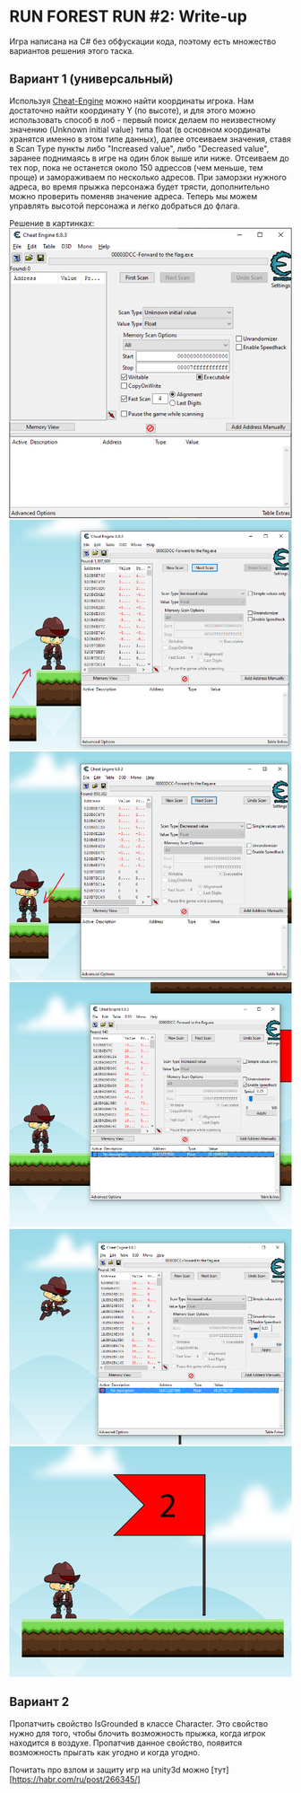# RUN FOREST RUN #2: Write-up

Игра написана на C# без обфускации кода, поэтому есть множество вариантов решения этого таска.

## Вариант 1 (универсальный)
Используя [Cheat-Engine](https://www.cheatengine.org/) можно найти координаты игрока. Нам достаточно найти координату Y (по высоте), и для этого можно использовать способ в лоб - первый поиск делаем по неизвестному значению (Unknown initial value) типа float (в основном координаты хранятся именно в этом типе данных), далее отсеиваем значения, ставя в Scan Type пункты либо "Increased value", либо "Decreased value", заранее поднимаясь в игре на один блок выше или ниже. Отсеиваем до тех пор, пока не останется около 150 адрессов (чем меньше, тем проще) и замораживаем по несколько адресов. При заморзки нужного адреса, во время прыжка персонажа будет трясти, дополнительно можно проверить поменяв значение адреса. Теперь мы можем управлять высотой персонажа и легко добраться до флага.

Решение в картинках:
![screen1](Screen1.png)
![screen2](Screen2.png)
![screen3](Screen3.png)
![screen4](Screen4.png)
![screen5](Screen5.png)
![screen6](Screen6.png)

## Вариант 2
Пропатчить свойство IsGrounded в классе Character. Это свойство нужно для того, чтобы блочить возможность прыжка, когда игрок находится в воздухе. Пропатчив данное свойство, появится возможность прыгать как угодно и когда угодно.

Почитать про взлом и защиту игр на unity3d можно [тут][https://habr.com/ru/post/266345/]
